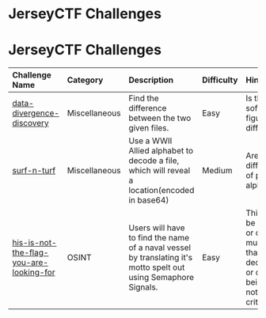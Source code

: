 # JerseyCTF Challenges
# JerseyCTF Challenges
| Challenge Name | Category | Description | Difficulty | Hint
|:-- | :-- | :--- | :---| :---
| [data-divergence-discovery](data-divergence-discovery) | Miscellaneous |Find the difference between the two given files. | Easy | Is there a software to figure out the difference?
| [surf-n-turf](surf-n-turf) | Miscellaneous |Use a WWII Allied alphabet to decode a file, which will reveal a location(encoded in base64) | Medium | Are there different types of phonetic code alphabets?
| [his-is-not-the-flag-you-are-looking-for](his-is-not-the-flag-you-are-looking-for) | OSINT | Users will have to find the name of a naval vessel by translating it's motto spelt out using Semaphore Signals. | Easy | This ship must be in active duty or currently a museum. Ships that were decommissioned or currently being built do not fit this criteria.
